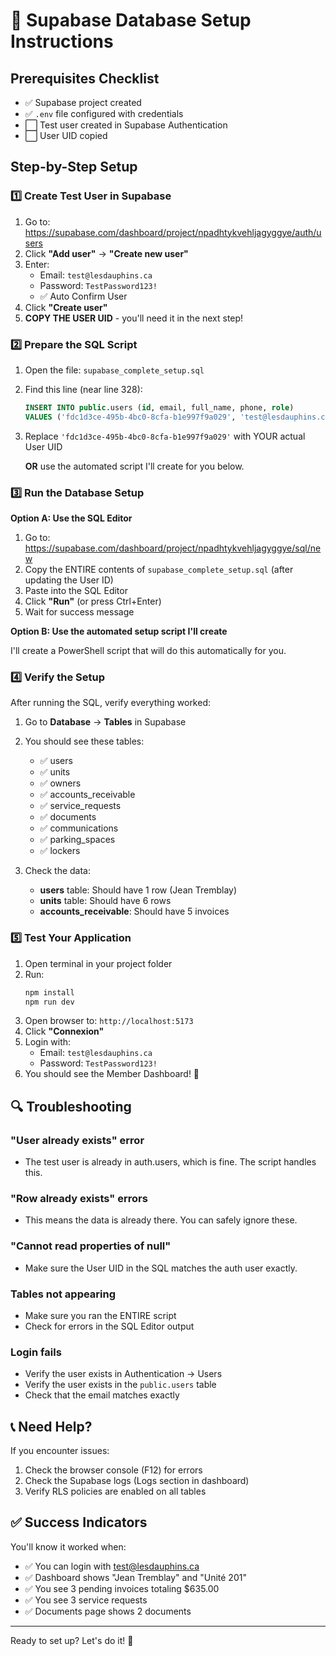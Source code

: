 # 🚀 Supabase Database Setup Instructions

## Prerequisites Checklist
- ✅ Supabase project created
- ✅ `.env` file configured with credentials
- ⬜ Test user created in Supabase Authentication
- ⬜ User UID copied

## Step-by-Step Setup

### 1️⃣ Create Test User in Supabase

1. Go to: https://supabase.com/dashboard/project/npadhtykvehljagyggye/auth/users
2. Click **"Add user"** → **"Create new user"**
3. Enter:
   - Email: `test@lesdauphins.ca`
   - Password: `TestPassword123!`
   - ✅ Auto Confirm User
4. Click **"Create user"**
5. **COPY THE USER UID** - you'll need it in the next step!

### 2️⃣ Prepare the SQL Script

1. Open the file: `supabase_complete_setup.sql`
2. Find this line (near line 328):
   ```sql
   INSERT INTO public.users (id, email, full_name, phone, role)
   VALUES ('fdc1d3ce-495b-4bc0-8cfa-b1e997f9a029', 'test@lesdauphins.ca', ...
   ```
3. Replace `'fdc1d3ce-495b-4bc0-8cfa-b1e997f9a029'` with YOUR actual User UID

   **OR** use the automated script I'll create for you below.

### 3️⃣ Run the Database Setup

**Option A: Use the SQL Editor**

1. Go to: https://supabase.com/dashboard/project/npadhtykvehljagyggye/sql/new
2. Copy the ENTIRE contents of `supabase_complete_setup.sql` (after updating the User ID)
3. Paste into the SQL Editor
4. Click **"Run"** (or press Ctrl+Enter)
5. Wait for success message

**Option B: Use the automated setup script I'll create**

I'll create a PowerShell script that will do this automatically for you.

### 4️⃣ Verify the Setup

After running the SQL, verify everything worked:

1. Go to **Database** → **Tables** in Supabase
2. You should see these tables:
   - ✅ users
   - ✅ units
   - ✅ owners
   - ✅ accounts_receivable
   - ✅ service_requests
   - ✅ documents
   - ✅ communications
   - ✅ parking_spaces
   - ✅ lockers

3. Check the data:
   - **users** table: Should have 1 row (Jean Tremblay)
   - **units** table: Should have 6 rows
   - **accounts_receivable**: Should have 5 invoices

### 5️⃣ Test Your Application

1. Open terminal in your project folder
2. Run:
   ```powershell
   npm install
   npm run dev
   ```
3. Open browser to: `http://localhost:5173`
4. Click **"Connexion"**
5. Login with:
   - Email: `test@lesdauphins.ca`
   - Password: `TestPassword123!`
6. You should see the Member Dashboard! 🎉

## 🔍 Troubleshooting

### "User already exists" error
- The test user is already in auth.users, which is fine. The script handles this.

### "Row already exists" errors
- This means the data is already there. You can safely ignore these.

### "Cannot read properties of null"
- Make sure the User UID in the SQL matches the auth user exactly.

### Tables not appearing
- Make sure you ran the ENTIRE script
- Check for errors in the SQL Editor output

### Login fails
- Verify the user exists in Authentication → Users
- Verify the user exists in the `public.users` table
- Check that the email matches exactly

## 📞 Need Help?

If you encounter issues:
1. Check the browser console (F12) for errors
2. Check the Supabase logs (Logs section in dashboard)
3. Verify RLS policies are enabled on all tables

## ✅ Success Indicators

You'll know it worked when:
- ✅ You can login with test@lesdauphins.ca
- ✅ Dashboard shows "Jean Tremblay" and "Unité 201"
- ✅ You see 3 pending invoices totaling $635.00
- ✅ You see 3 service requests
- ✅ Documents page shows 2 documents

---

Ready to set up? Let's do it! 🚀
